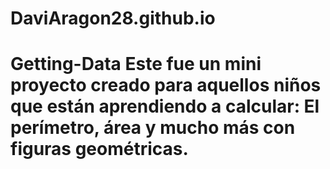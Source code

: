 # DaviAragon28.github.io
# Getting-Data Este fue un mini proyecto creado para aquellos niños que están aprendiendo a calcular: El perímetro, área y mucho más con figuras geométricas.
